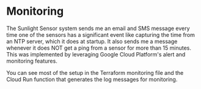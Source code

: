 # Monitoring

The Sunlight Sensor system sends me an email and SMS message every time one of the sensors has a significant event like capturing the time from an NTP server, which it does at startup.  It also sends me a message whenever it does NOT get a ping from a sensor for more than 15 minutes.  This was implemented by leveraging Google Cloud Platform's alert and monitoring features.

You can see most of the setup in the Terraform monitoring file and the Cloud Run function that generates the log messages for monitoring.